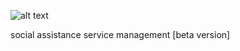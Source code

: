 ![alt text](https://github.com/trottomv/gestimunus/blob/master/uploads/2018/06/18/gestimunus-inline.png)


social assistance service management [beta version]
